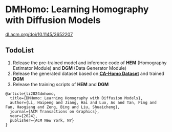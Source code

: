 # DMHomo: Learning Homography with Diffusion Models
[dl.acm.org/doi/10.1145/3652207](https://dl.acm.org/doi/10.1145/3652207)

## TodoList
  1. Release the pre-trained model and inference code of **HEM** (Homography Estimator Module) and **DGM** (Data Generator Module)
  2. Release the generated dataset based on [**CA-Homo Dataset**](https://github.com/JirongZhang/DeepHomography) and trained **DGM**
  3. Release the training scripts of **HEM** and **DGM**

```
@article{li2024dmhomo,
  title={DMHomo: Learning Homography with Diffusion Models},
  author={Li, Haipeng and Jiang, Hai and Luo, Ao and Tan, Ping and Fan, Haoqiang and Zeng, Bing and Liu, Shuaicheng},
  journal={ACM Transactions on Graphics},
  year={2024},
  publisher={ACM New York, NY}
}
```
